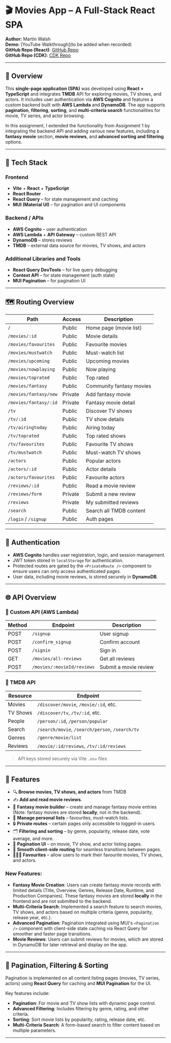 # 🎬 Movies App – A Full-Stack React SPA

**Author:** Martin Walsh  
**Demo:** [YouTube Walkthrough](to be added when recorded)  
**GitHub Repo (React)**: [GitHub Repo](https://github.com/RoccoW36/assign2-react-movie-app.git)  
**GitHub Repo (CDK)**: [CDK Repo](https://github.com/RoccoW36/assign2-cdk-serverless-api.git)  

---

## 🚀 Overview

This **single-page application (SPA)** was developed using **React + TypeScript** and integrates **TMDB** API for exploring movies, TV shows, and actors. It includes user authentication via **AWS Cognito** and features a custom backend built with **AWS Lambda** and **DynamoDB**. The app supports **pagination**, **filtering**, **sorting**, and **multi-criteria search** functionalities for movie, TV series, and actor browsing.

In this assignment, I extended the functionality from Assignment 1 by integrating the backend API and adding various new features, including a **fantasy movie** section, **movie reviews**, and **advanced sorting and filtering** options.

---

## 🧰 Tech Stack

### Frontend
- **Vite** + **React** + **TypeScript**
- **React Router**
- **React Query** – for state management and caching
- **MUI (Material UI)** – for pagination and UI components

### Backend / APIs
- **AWS Cognito** – user authentication
- **AWS Lambda** + **API Gateway** – custom REST API
- **DynamoDB** – stores reviews
- **TMDB** – external data source for movies, TV shows, and actors

### Additional Libraries and Tools
- **React Query DevTools** – for live query debugging
- **Context API** – for state management (auth state)
- **MUI Pagination** – for pagination UI

---

## 🗺️ Routing Overview

| Path | Access | Description |
|------|--------|-------------|
| `/` | Public | Home page (movie list) |
| `/movies/:id` | Public | Movie details |
| `/movies/favourites` | Public | Favourite movies |
| `/movies/mustwatch` | Public | Must-watch list |
| `/movies/upcoming` | Public | Upcoming movies |
| `/movies/nowplaying` | Public | Now playing |
| `/movies/toprated` | Public | Top rated |
| `/movies/fantasy` | Public | Community fantasy movies |
| `/movies/fantasy/new` | Private | Add fantasy movie |
| `/movies/fantasy/:id` | Private | Fantasy movie detail |
| `/tv` | Public | Discover TV shows |
| `/tv/:id` | Public | TV show details |
| `/tv/airingtoday` | Public | Airing today |
| `/tv/toprated` | Public | Top rated shows |
| `/tv/favourites` | Public | Favourite TV shows |
| `/tv/mustwatch` | Public | Must-watch TV shows |
| `/actors` | Public | Popular actors |
| `/actors/:id` | Public | Actor details |
| `/actors/favourites` | Public | Favourite actors |
| `/reviews/:id` | Public | Read a movie review |
| `/reviews/form` | Private | Submit a new review |
| `/reviews` | Private | My submitted reviews |
| `/search` | Public | Search all TMDB content |
| `/login` / `/signup` | Public | Auth pages |

---

## 🔐 Authentication

- **AWS Cognito** handles user registration, login, and session management.
- JWT token stored in `localStorage` for authentication.
- Protected routes are gated by the `<PrivateRoute />` component to ensure users can only access authenticated pages.
- User data, including movie reviews, is stored securely in **DynamoDB**.

---

## 🌐 API Overview

### 🔸 Custom API (AWS Lambda)

| Method | Endpoint | Description |
|--------|----------|-------------|
| POST | `/signup` | User signup |
| POST | `/confirm_signup` | Confirm account |
| POST | `/signin` | Sign in |
| GET  | `/movies/all-reviews` | Get all reviews |
| POST | `/movies/:movieId/reviews` | Submit a movie review |

### 🔹 TMDB API

| Resource | Endpoint |
|----------|----------|
| Movies | `/discover/movie`, `/movie/:id`, etc. |
| TV Shows | `/discover/tv`, `/tv/:id`, etc. |
| People | `/person/:id`, `/person/popular` |
| Search | `/search/movie`, `/search/person`, `/search/tv` |
| Genres | `/genre/movie/list` |
| Reviews | `/movie/:id/reviews`, `/tv/:id/reviews` |

> API keys stored securely via Vite `.env` files

---

## 🧩 Features

- 🔍 **Browse movies, TV shows, and actors** from TMDB
- ✍️ **Add and read movie reviews**.
- 🧠 **Fantasy movie builder** – create and manage fantasy movie entries (Note: fantasy movies are stored **locally**, not in the backend).
- 🧾 **Manage personal lists** – favourites, must-watch lists.
- 🔒 **Private routes** – certain pages only accessible to logged-in users.
- 🗂️ **Filtering and sorting** – by genre, popularity, release date, vote average, and more.
- 📄 **Pagination UI** – on movie, TV show, and actor listing pages.
- 🔁 **Smooth client-side routing** for seamless transitions between pages.
- 🧑‍🤝‍🧑 **Favourites** – allow users to mark their favourite movies, TV shows, and actors.

### New Features:
- **Fantasy Movie Creation**: Users can create fantasy movie records with limited details (Title, Overview, Genres, Release Date, Runtime, and Production Companies). These fantasy movies are stored **locally** in the frontend and are not submitted to the backend.
- **Multi-Criteria Search**: Implemented a search feature to search movies, TV shows, and actors based on multiple criteria (genre, popularity, release year, etc.).
- **Advanced Pagination**: Pagination integrated using MUI's `<Pagination />` component with client-side state caching via React Query for smoother and faster page transitions.
- **Movie Reviews**: Users can submit reviews for movies, which are stored in DynamoDB for later retrieval and display on the app.

---

## 🔢 Pagination, Filtering & Sorting

Pagination is implemented on all content listing pages (movies, TV series, actors) using **React Query** for caching and **MUI Pagination** for the UI.

Key features include:
- **Pagination**: For movie and TV show lists with dynamic page control.
- **Advanced Filtering**: Includes filtering by genre, rating, and other criteria.
- **Sorting**: Sort movie lists by popularity, rating, release date, etc.
- **Multi-Criteria Search**: A form-based search to filter content based on multiple parameters.

---